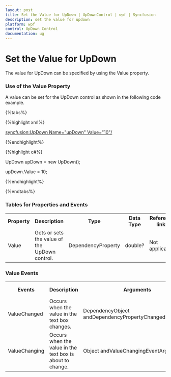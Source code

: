 ```yaml
---
layout: post
title: Set the Value for UpDown | UpDownControl | wpf | Syncfusion
description: set the value for updown 
platform: wpf
control: UpDown Control
documentation: ug
---
```


# Set the Value for UpDown 

The value for UpDown can be specified by using the Value property.

### Use of the Value Property

A value can be set for the UpDown control as shown in the following code example.


{%tabs%}

{%highlight xml%}

<syncfusion:UpDown Name="upDown" Value="10"/>

{%endhighlight%}


{%highlight c#%}

UpDown upDown = new UpDown();

upDown.Value = 10;

{%endhighlight%}

{%endtabs%}

### Tables for Properties and Events



<table>
<tr>
<th>
Property</th><th>
Description </th><th>
Type </th><th>
Data Type </th><th>
Reference links </th></tr>
<tr>
<td>
Value</td><td>
Gets or sets the value of the UpDown control.</td><td>
DependencyProperty</td><td>
double?</td><td>
Not applicable.</td></tr>
</table>



### Value Events

<table>
<tr>
<th>
Events</th><th>
Description</th><th>
Arguments</th><th>
Type</th><th>
Reference links</th></tr>
<tr>
<td>
ValueChanged</td><td>
Occurs when the value in the text box changes.</td><td>
DependencyObject andDependencyPropertyChangedEventArgs.</td><td>
PropertyChangedCallback</td><td>
Not applicable.</td></tr>
<tr>
<td>
ValueChanging</td><td>
Occurs when the value in the text box is about to change.</td><td>
Object andValueChangingEventArgs.</td><td>
ValueChangingEventHandler</td><td>
Not applicable.</td></tr>
</table>


